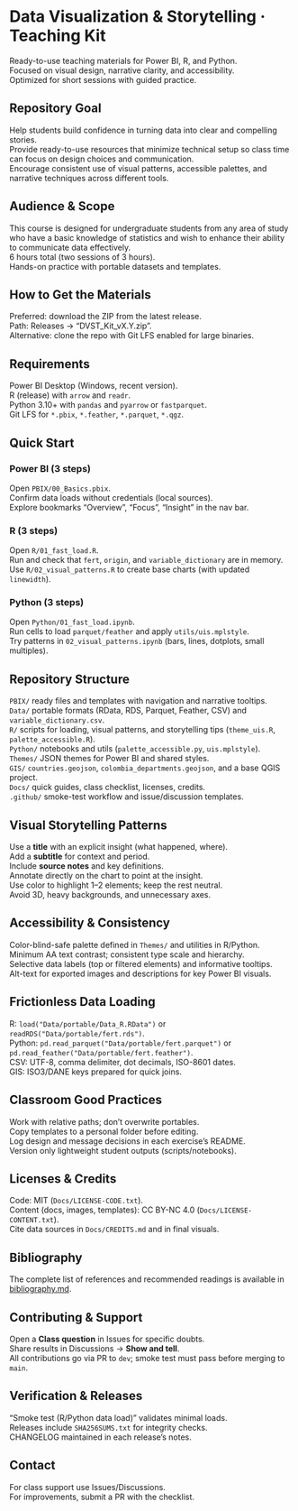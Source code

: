# Data Visualization & Storytelling · Teaching Kit

Ready-to-use teaching materials for Power BI, R, and Python.  
Focused on visual design, narrative clarity, and accessibility.  
Optimized for short sessions with guided practice.

## Repository Goal
Help students build confidence in turning data into clear and compelling stories.  
Provide ready-to-use resources that minimize technical setup so class time can focus on design choices and communication.  
Encourage consistent use of visual patterns, accessible palettes, and narrative techniques across different tools.  

## Audience & Scope
This course is designed for undergraduate students from any area of study who have a basic knowledge of statistics and wish to enhance their ability to communicate data effectively.  
6 hours total (two sessions of 3 hours).  
Hands-on practice with portable datasets and templates.  


## How to Get the Materials
Preferred: download the ZIP from the latest release.  
Path: Releases → “DVST_Kit_vX.Y.zip”.  
Alternative: clone the repo with Git LFS enabled for large binaries.

## Requirements
Power BI Desktop (Windows, recent version).  
R (release) with `arrow` and `readr`.  
Python 3.10+ with `pandas` and `pyarrow` or `fastparquet`.  
Git LFS for `*.pbix`, `*.feather`, `*.parquet`, `*.qgz`.

## Quick Start

### Power BI (3 steps)
Open `PBIX/00_Basics.pbix`.  
Confirm data loads without credentials (local sources).  
Explore bookmarks “Overview”, “Focus”, “Insight” in the nav bar.

### R (3 steps)
Open `R/01_fast_load.R`.  
Run and check that `fert`, `origin`, and `variable_dictionary` are in memory.  
Use `R/02_visual_patterns.R` to create base charts (with updated `linewidth`).

### Python (3 steps)
Open `Python/01_fast_load.ipynb`.  
Run cells to load `parquet/feather` and apply `utils/uis.mplstyle`.  
Try patterns in `02_visual_patterns.ipynb` (bars, lines, dotplots, small multiples).

## Repository Structure
`PBIX/` ready files and templates with navigation and narrative tooltips.  
`Data/` portable formats (RData, RDS, Parquet, Feather, CSV) and `variable_dictionary.csv`.  
`R/` scripts for loading, visual patterns, and storytelling tips (`theme_uis.R`, `palette_accessible.R`).  
`Python/` notebooks and utils (`palette_accessible.py`, `uis.mplstyle`).  
`Themes/` JSON themes for Power BI and shared styles.  
`GIS/` `countries.geojson`, `colombia_departments.geojson`, and a base QGIS project.  
`Docs/` quick guides, class checklist, licenses, credits.  
`.github/` smoke-test workflow and issue/discussion templates.

## Visual Storytelling Patterns
Use a **title** with an explicit insight (what happened, where).  
Add a **subtitle** for context and period.  
Include **source notes** and key definitions.  
Annotate directly on the chart to point at the insight.  
Use color to highlight 1–2 elements; keep the rest neutral.  
Avoid 3D, heavy backgrounds, and unnecessary axes.

## Accessibility & Consistency
Color-blind-safe palette defined in `Themes/` and utilities in R/Python.  
Minimum AA text contrast; consistent type scale and hierarchy.  
Selective data labels (top or filtered elements) and informative tooltips.  
Alt-text for exported images and descriptions for key Power BI visuals.

## Frictionless Data Loading
R: `load("Data/portable/Data_R.RData")` or `readRDS("Data/portable/fert.rds")`.  
Python: `pd.read_parquet("Data/portable/fert.parquet")` or `pd.read_feather("Data/portable/fert.feather")`.  
CSV: UTF-8, comma delimiter, dot decimals, ISO-8601 dates.  
GIS: ISO3/DANE keys prepared for quick joins.

## Classroom Good Practices
Work with relative paths; don’t overwrite portables.  
Copy templates to a personal folder before editing.  
Log design and message decisions in each exercise’s README.  
Version only lightweight student outputs (scripts/notebooks).

## Licenses & Credits
Code: MIT (`Docs/LICENSE-CODE.txt`).  
Content (docs, images, templates): CC BY-NC 4.0 (`Docs/LICENSE-CONTENT.txt`).  
Cite data sources in `Docs/CREDITS.md` and in final visuals.

## Bibliography
The complete list of references and recommended readings is available in [bibliography.md](./bibliography.md).

## Contributing & Support
Open a **Class question** in Issues for specific doubts.  
Share results in Discussions → **Show and tell**.  
All contributions go via PR to `dev`; smoke test must pass before merging to `main`.

## Verification & Releases
“Smoke test (R/Python data load)” validates minimal loads.  
Releases include `SHA256SUMS.txt` for integrity checks.  
CHANGELOG maintained in each release’s notes.

## Contact
For class support use Issues/Discussions.  
For improvements, submit a PR with the checklist.
